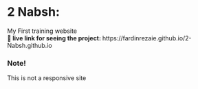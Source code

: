 <h1>2 Nabsh:</h1>
<span>My First training website</span>
<br>
<strong>🔗 live link for seeing the project: </strong> <span>https://fardinrezaie.github.io/2-Nabsh.github.io</span>
<br>
<h3>Note! </h3><span> This is not a responsive site </span>
